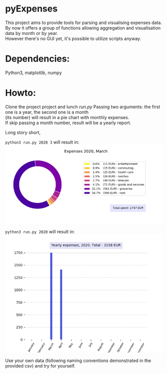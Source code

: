 pyExpenses
=======
This project aims to provide tools for parsing and visualising expenses data.  
By now it offers a group of functions allowing aggregation and visualisation data by month or by year.  
However there's no GUI yet, it's possible to utilize scripts anyway.
<br>


# Dependencies:
Python3, matplotlib, numpy


# Howto:
Clone the project project and lunch _run.py_ 
Passing two arguments: the first one is a year, the second one is a month   
(its number) will result in a pie chart with monthly expenses.  
If skip passing a month number, result will be a yearly report.
  
Long story short,

`python3 run.py 2020 3` will result in:  
![2020, March Expenses](/demos/2020_3.png)  
  
`python3 run.py 2020` will result in:
![2020 Expenses](/demos/2020.png)  
  
Use your own data (following naming conventions demonstrated in the provided csv) and try for yourself.
